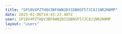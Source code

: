 ```yaml
---
title: "SP10V4PZTHQV3BF6WN2D31DBNSF57JC8J1NR2N0MP"
date: 2025-01-06T14:43:23.407Z
user: SP10V4PZTHQV3BF6WN2D31DBNSF57JC8J1NR2N0MP
layout: "users"
---
```

    